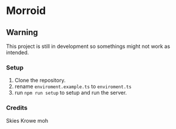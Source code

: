 # Morroid

## Warning

This project is still in development so somethings might not work as intended.

### Setup

1. Clone the repository.
2. rename `enviroment.example.ts` to `enviroment.ts`
3. run `npm run setup` to setup and run the server.

### Credits

Skies
Krowe moh
